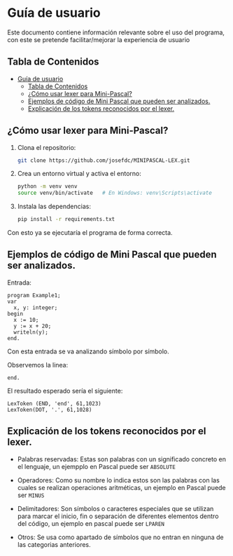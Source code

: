 # Guía de usuario

Este documento contiene información relevante sobre el uso del programa, con este se pretende facilitar/mejorar la experiencia de usuario

## Tabla de Contenidos
- [Guía de usuario](#guía-de-usuario)
  - [Tabla de Contenidos](#tabla-de-contenidos)
  - [¿Cómo usar lexer para Mini-Pascal?](#cómo-usar-lexer-para-mini-pascal)
  - [Ejemplos de código de Mini Pascal que pueden ser analizados.](#ejemplos-de-código-de-mini-pascal-que-pueden-ser-analizados)
  - [Explicación de los tokens reconocidos por el lexer.](#explicación-de-los-tokens-reconocidos-por-el-lexer)

## ¿Cómo usar lexer para Mini-Pascal?

1. Clona el repositorio:
   ```bash
   git clone https://github.com/josefdc/MINIPASCAL-LEX.git
   ```
2. Crea un entorno virtual y activa el entorno:
   ```bash
   python -m venv venv
   source venv/bin/activate   # En Windows: venv\Scripts\activate
   ```
3. Instala las dependencias:
   ```bash
   pip install -r requirements.txt
   ```
Con esto ya se ejecutaría el programa de forma correcta.

## Ejemplos de código de Mini Pascal que pueden ser analizados.

Entrada:
```
program Example1;
var
  x, y: integer;
begin
  x := 10;
  y := x + 20;
  writeln(y);
end.
```
Con esta entrada se va analizando símbolo por símbolo.

Observemos la linea:
```
end.
```

El resultado esperado sería el siguiente:

```
LexToken (END, 'end', 61,1023)
LexToken(DOT, '.', 61,1028)
```

## Explicación de los tokens reconocidos por el lexer.
- Palabras reservadas: Estas son palabras con un significado concreto en el lenguaje, un ejempplo en Pascal puede ser `ABSOLUTE`

- Operadores: Como su nombre lo indica estos son las palabras con las cuales se realizan operaciones aritméticas, un ejemplo en Pascal puede ser `MINUS`

- Delimitadores: Son símbolos o caracteres especiales que se utilizan para marcar el inicio, fin o separación de diferentes elementos dentro del código, un ejemplo en pascal puede ser `LPAREN`

- Otros: Se usa como apartado de símbolos que no entran en ninguna de las categorias anteriores.